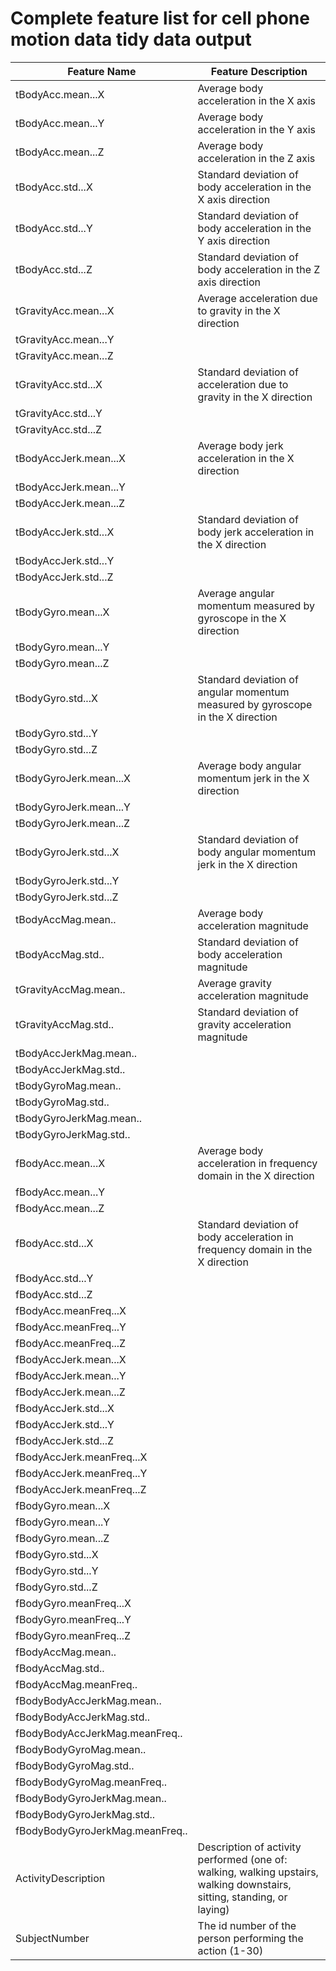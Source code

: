 # Complete feature list for cell phone motion data tidy data output

Feature Name            |        Feature Description
------------------------| --------------------------------------------------------------------
tBodyAcc.mean...X       |        Average body acceleration in the X axis
tBodyAcc.mean...Y       |        Average body acceleration in the Y axis
tBodyAcc.mean...Z       |        Average body acceleration in the Z axis
tBodyAcc.std...X        |        Standard deviation of body acceleration in the X axis direction
tBodyAcc.std...Y        |        Standard deviation of body acceleration in the Y axis direction
tBodyAcc.std...Z        |        Standard deviation of body acceleration in the Z axis direction
tGravityAcc.mean...X    |        Average acceleration due to gravity in the X direction
tGravityAcc.mean...Y    |        
tGravityAcc.mean...Z    |        
tGravityAcc.std...X     |        Standard deviation of acceleration due to gravity in the X direction
tGravityAcc.std...Y     |       
tGravityAcc.std...Z     |        
tBodyAccJerk.mean...X   |        Average body jerk acceleration in the X direction
tBodyAccJerk.mean...Y   |        
tBodyAccJerk.mean...Z   |       
tBodyAccJerk.std...X    |        Standard deviation of body jerk acceleration in the X direction
tBodyAccJerk.std...Y    |        
tBodyAccJerk.std...Z    |        
tBodyGyro.mean...X      |        Average angular momentum measured by gyroscope in the X direction
tBodyGyro.mean...Y      |        
tBodyGyro.mean...Z      |        
tBodyGyro.std...X       |        Standard deviation of angular momentum measured by gyroscope in the X direction
tBodyGyro.std...Y       |       
tBodyGyro.std...Z       |        
tBodyGyroJerk.mean...X  |        Average body angular momentum jerk in the X direction
tBodyGyroJerk.mean...Y  |        
tBodyGyroJerk.mean...Z  |       
tBodyGyroJerk.std...X   |        Standard deviation of body angular momentum jerk in the X direction
tBodyGyroJerk.std...Y   |        
tBodyGyroJerk.std...Z   |        
tBodyAccMag.mean..      |        Average body acceleration magnitude
tBodyAccMag.std..       |        Standard deviation of body acceleration magnitude
tGravityAccMag.mean..   |        Average gravity acceleration magnitude
tGravityAccMag.std..    |        Standard deviation of gravity acceleration magnitude
tBodyAccJerkMag.mean..  |        
tBodyAccJerkMag.std..   |        
tBodyGyroMag.mean..     |        
tBodyGyroMag.std..      |        
tBodyGyroJerkMag.mean..  |      
tBodyGyroJerkMag.std..   |       
fBodyAcc.mean...X        |       Average body acceleration in frequency domain in the X direction
fBodyAcc.mean...Y        |       
fBodyAcc.mean...Z       |       
fBodyAcc.std...X        |        Standard deviation of body acceleration in frequency domain in the X direction
fBodyAcc.std...Y        |        
fBodyAcc.std...Z        |        
fBodyAcc.meanFreq...X   |        
fBodyAcc.meanFreq...Y   |        
fBodyAcc.meanFreq...Z   |        
fBodyAccJerk.mean...X   |        
fBodyAccJerk.mean...Y   |       
fBodyAccJerk.mean...Z   |        
fBodyAccJerk.std...X    |        
fBodyAccJerk.std...Y    |        
fBodyAccJerk.std...Z    |       
fBodyAccJerk.meanFreq...X|       
fBodyAccJerk.meanFreq...Y|       
fBodyAccJerk.meanFreq...Z|       
fBodyGyro.mean...X      |       
fBodyGyro.mean...Y      |        
fBodyGyro.mean...Z      |        
fBodyGyro.std...X       |        
fBodyGyro.std...Y       |       
fBodyGyro.std...Z       |        
fBodyGyro.meanFreq...X  |        
fBodyGyro.meanFreq...Y  |        
fBodyGyro.meanFreq...Z  |       
fBodyAccMag.mean..      |        
fBodyAccMag.std..       |        
fBodyAccMag.meanFreq..  |        
fBodyBodyAccJerkMag.mean..|     
fBodyBodyAccJerkMag.std.. |      
fBodyBodyAccJerkMag.meanFreq..|  
fBodyBodyGyroMag.mean..       |  
fBodyBodyGyroMag.std..        | 
fBodyBodyGyroMag.meanFreq..   |  
fBodyBodyGyroJerkMag.mean..   |  
fBodyBodyGyroJerkMag.std..    |  
fBodyBodyGyroJerkMag.meanFreq..|
ActivityDescription           |  Description of activity performed (one of: walking, walking upstairs, walking downstairs, sitting, standing, or laying)
SubjectNumber                 |  The id number of the person performing the action (1-30)
